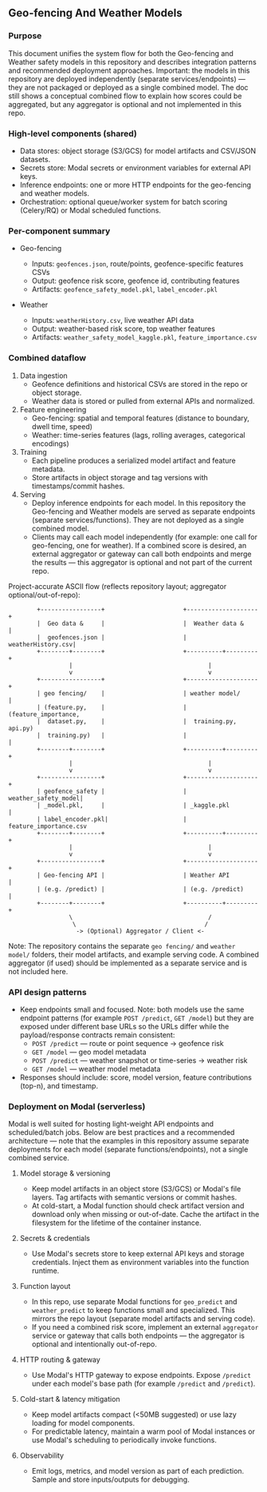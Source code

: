 ## Geo-fencing And Weather Models

### Purpose

This document unifies the system flow for both the Geo-fencing and Weather safety models in this repository and describes integration patterns and recommended deployment approaches. Important: the models in this repository are deployed independently (separate services/endpoints) — they are not packaged or deployed as a single combined model. The doc still shows a conceptual combined flow to explain how scores could be aggregated, but any aggregator is optional and not implemented in this repo.

### High-level components (shared)

- Data stores: object storage (S3/GCS) for model artifacts and CSV/JSON datasets.
- Secrets store: Modal secrets or environment variables for external API keys.
- Inference endpoints: one or more HTTP endpoints for the geo-fencing and weather models.
- Orchestration: optional queue/worker system for batch scoring (Celery/RQ) or Modal scheduled functions.

### Per-component summary

- Geo-fencing
  - Inputs: `geofences.json`, route/points, geofence-specific features CSVs
  - Output: geofence risk score, geofence id, contributing features
  - Artifacts: `geofence_safety_model.pkl`, `label_encoder.pkl`

- Weather
  - Inputs: `weatherHistory.csv`, live weather API data
  - Output: weather-based risk score, top weather features
  - Artifacts: `weather_safety_model_kaggle.pkl`, `feature_importance.csv`

### Combined dataflow

1. Data ingestion
   - Geofence definitions and historical CSVs are stored in the repo or object storage.
   - Weather data is stored or pulled from external APIs and normalized.
2. Feature engineering
   - Geo-fencing: spatial and temporal features (distance to boundary, dwell time, speed)
   - Weather: time-series features (lags, rolling averages, categorical encodings)
3. Training
   - Each pipeline produces a serialized model artifact and feature metadata.
   - Store artifacts in object storage and tag versions with timestamps/commit hashes.
4. Serving
   - Deploy inference endpoints for each model. In this repository the Geo-fencing and Weather models are served as separate endpoints (separate services/functions). They are not deployed as a single combined model.
   - Clients may call each model independently (for example: one call for geo-fencing, one for weather). If a combined score is desired, an external aggregator or gateway can call both endpoints and merge the results — this aggregator is optional and not part of the current repo.

Project-accurate ASCII flow (reflects repository layout; aggregator optional/out-of-repo):

            +-----------------+                      +--------------------+
            |  Geo data &     |                      |  Weather data &    |
            |  geofences.json |                      |  weatherHistory.csv|
            +--------+--------+                      +----------+---------+
                     |                                      |
                     v                                      v
            +-----------------+                      +--------------------+
            | geo fencing/    |                      | weather model/     |
            | (feature.py,    |                      | (feature_importance,
            |  dataset.py,    |                      |  training.py, api.py)
            |  training.py)   |                      |                    |
            +--------+--------+                      +----------+---------+
                     |                                      |
                     v                                      v
            +-----------------+                      +--------------------+
            | geofence_safety |                      | weather_safety_model|
            | _model.pkl,     |                      | _kaggle.pkl         |
            | label_encoder.pkl|                     | feature_importance.csv
            +--------+--------+                      +----------+---------+
                     |                                      |
                     v                                      v
            +-----------------+                      +--------------------+
            | Geo-fencing API |                      | Weather API        |
            | (e.g. /predict) |                      | (e.g. /predict)    |
            +--------+--------+                      +----------+---------+
                     \                                      /
                      \                                    /
                       -> (Optional) Aggregator / Client <-

Note: The repository contains the separate `geo fencing/` and `weather model/` folders, their model artifacts, and example serving code. A combined aggregator (if used) should be implemented as a separate service and is not included here.

### API design patterns

- Keep endpoints small and focused. Note: both models use the same endpoint patterns (for example `POST /predict`, `GET /model`) but they are exposed under different base URLs so the URLs differ while the payload/response contracts remain consistent:
   - `POST /predict` — route or point sequence -> geofence risk
   - `GET /model` — geo model metadata
   - `POST /predict` — weather snapshot or time-series -> weather risk
   - `GET /model` — weather model metadata
- Responses should include: score, model version, feature contributions (top-n), and timestamp.

### Deployment on Modal (serverless)

Modal is well suited for hosting light-weight API endpoints and scheduled/batch jobs. Below are best practices and a recommended architecture — note that the examples in this repository assume separate deployments for each model (separate functions/endpoints), not a single combined service.

1. Model storage & versioning
   - Keep model artifacts in an object store (S3/GCS) or Modal's file layers. Tag artifacts with semantic versions or commit hashes.
   - At cold-start, a Modal function should check artifact version and download only when missing or out-of-date. Cache the artifact in the filesystem for the lifetime of the container instance.

2. Secrets & credentials
   - Use Modal's secrets store to keep external API keys and storage credentials. Inject them as environment variables into the function runtime.

3. Function layout
   - In this repo, use separate Modal functions for `geo_predict` and `weather_predict` to keep functions small and specialized. This mirrors the repo layout (separate model artifacts and serving code).
   - If you need a combined risk score, implement an external `aggregator` service or gateway that calls both endpoints — the aggregator is optional and intentionally out-of-repo.

4. HTTP routing & gateway
   - Use Modal's HTTP gateway to expose endpoints. Expose `/predict` under each model's base path (for example `/predict` and `/predict`).

5. Cold-start & latency mitigation
   - Keep model artifacts compact (<50MB suggested) or use lazy loading for model components.
   - For predictable latency, maintain a warm pool of Modal instances or use Modal's scheduling to periodically invoke functions.

6. Observability
   - Emit logs, metrics, and model version as part of each prediction. Sample and store inputs/outputs for debugging.
